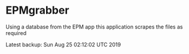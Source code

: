 # EPMgrabber
Using a database from the EPM app this application scrapes the files as required


Latest backup: Sun Aug 25 02:12:02 UTC 2019
